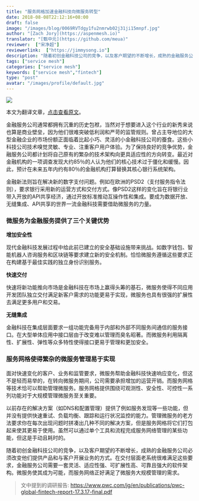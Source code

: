 ```yaml
---
title: "服务网格加速金融科技向微服务转型"
date: 2018-08-08T22:12:16+08:00
draft: false
image: "/images/blog/0069RVTdgy1fu2nmrwb02j31ji15mnpf.jpg"
author: "[Zach Jory](https://aspenmesh.io)"
translator: "[甄中元](https://github.com/meua)"
reviewer:  ["宋净超"]
reviewerlink:  ["https://jimmysong.io"]
description: "随着初创金融科技公司的竞争，以及客户期望的不断增长，成熟的金融服务公司必须改变他们提供产品和与客户开展业务的方式。在交付层面老系统很难满足这些要求，金融服务公司需要一套灵活、适应性强、可扩展性高、可靠且强大的软件架构。微服务使其成为可能，而服务网络正好满足了微服务大规模管理的需求。 "
tags: ["service mesh"]
categories: ["service mesh"]
keywords: ["service mesh","fintech"]
type: "post"
avatar: "/images/profile/default.jpg"
---
```


![](https://raw.githubusercontent.com/servicemesher/website/master/content/blog/enabling-the-financial-services-shift-to-microservices/0069RVTdgy1fu2n6mulo0j30p70cdmzh.jpg)

本文为翻译文章，[点击查看原文](https://aspenmesh.io/2018/08/enabling-the-financial-services-shift-to-microservices/)。

金融服务公司通常都拥有沉重的历史包袱，当然对于想要进入这个行业的新秀来说也算是商业壁垒，因为他们很难突破低利润和严苛的监管规则。曾占主导地位的大型金融企业的市场份额正面临着比起小巧、灵活的小金融科技公司的蚕食。这些小科技公司技术嗅觉灵敏、专业、注重客户用户体验。为了保持良好的竞争优势，金融服务公司都计划将自己原有的繁杂的技术架构向更具适应性的方向转变。最近对金融机构的一项调查发现大约85％的人认为他们的核心技术过于僵化和缓慢。因此，预计在未来五年内约有80％的金融机构打算替换其核心银行系统架构。

金融新法则旨在解决新的数字支付问题。例如在欧洲的PSD2（支付服务指令法则），要求银行采用新的运营方式和交付方式。像PSD2这样的变化旨在将银行业带入开放的API共享经济，通过开放标准推动互操作性和集成。要成为数据开放、无缝集成、API共享的世界一流金融科技需要借助微服务的力量。

### 微服务为金融服务提供了三个关键优势

**增加安全性**

现代金融科技发展过程中给此前已建立的安全基础设施带来挑战。如数字钱包、智能机器人咨询服务和区块链等要求建立新的安全机制。恰恰微服务遵循这些要求正在构建基于最佳实践的独立身份识别服务。

**快速交付**

快速将新功能推向市场是金融科技在市场上赢得头筹的基石，微服务使得不同应用开发团队独立交付满足新客户需求的功能更易于实现，微服务也具有很强的扩展性去满足更多用户和交易。

**无缝集成**

金融科技在集成层面要求一组功能完备用于内部和外部不同服务间通信的服务接口。在大型单体应用中接口层由于改变难以管理而臭名昭著。而微服务利用隔离性、扩展性、弹性等众多特性使得接口更易于管理和更加安全。

### 服务网格使得繁杂的微服务管理易于实现

面对快速变化的客户、业务和监管要求，微服务帮助金融科技快速响应变化，但这不是轻而易举的，在转向微服务期间，公司需要承担增加的运营开销。而服务网格等技术恰可以帮助管理微服务。服务网格提供围绕可观测性、安全性、可控性一系列功能对于大规模管理微服务至关重要。

以前存在的解决方案（如DNS和配置管理）提供了例如服务发现等一些功能，但并没有提供快速重试、负载均衡、跟踪和运行状况监控的能力。管理微服务的老方法要求你在每次出现问题时拼凑出几种不同的解决方案，但是服务网格将它们打包起来使其更易于使用。虽然可以通过单个工具和流程完成服务网络管理的某些功能，但这是手动且耗时的。

随着初创金融科技公司的竞争，以及客户期望的不断增长，成熟的金融服务公司必须改变他们提供产品和与客户开展业务的方式。在交付层面老系统很难满足这些要求，金融服务公司需要一套灵活、适应性强、可扩展性高、可靠且强大的软件架构。微服务使其成为可能，而服务网络正好满足了微服务大规模管理的需求。 

>  文中提到的调研报告: https://www.pwc.com/jg/en/publications/pwc-global-fintech-report-17.3.17-final.pdf
